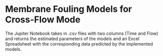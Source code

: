 # Membrane Fouling Models for Cross-Flow Mode


The Jupiter Notebook takes in .csv files with two columns (Time and Flow) 
and returns the estimated parameters of the models and an Excel Spreadsheet with 
the corresponding data predicted by the implemented models. 